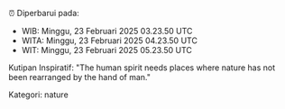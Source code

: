 ⏰ Diperbarui pada:
- WIB: Minggu, 23 Februari 2025 03.23.50 UTC
- WITA: Minggu, 23 Februari 2025 04.23.50 UTC
- WIT: Minggu, 23 Februari 2025 05.23.50 UTC

Kutipan Inspiratif:
"The human spirit needs places where nature has not been rearranged by the hand of man."


Kategori: nature

